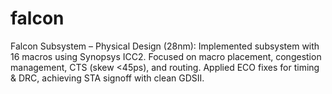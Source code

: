 # falcon
Falcon Subsystem – Physical Design (28nm): Implemented subsystem with 16 macros using Synopsys ICC2. Focused on macro placement, congestion management, CTS (skew &lt;45ps), and routing. Applied ECO fixes for timing &amp; DRC, achieving STA signoff with clean GDSII.
